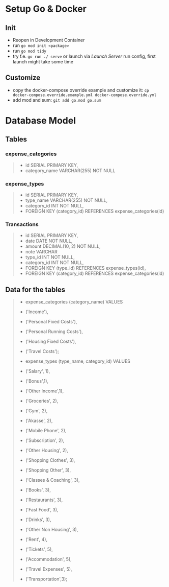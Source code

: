 # Setup Go & Docker
## Init

* Reopen in Development Container
* run `go mod init <package>`
* run `go mod tidy`
* try f.e. `go run ./ serve` or launch via _Launch Server_ run config, first launch might take some time

## Customize
* copy the docker-compose override example and customize it: `cp docker-compose.override.example.yml docker-compose.override.yml`
* add mod and sum: `git add go.mod go.sum`

# Database Model

## Tables

### expense_categories

>
> * id SERIAL PRIMARY KEY,
> * category_name VARCHAR(255) NOT NULL
>

### expense_types

>
> * id SERIAL PRIMARY KEY,
> * type_name VARCHAR(255) NOT NULL,
> * category_id INT NOT NULL,
> * FOREIGN KEY (category_id) REFERENCES expense_categories(id)
>

### Transactions

>
> * id SERIAL PRIMARY KEY,
> * date DATE NOT NULL,
> * amount DECIMAL(10, 2) NOT NULL,
> * note VARCHAR
> * type_id INT NOT NULL,
> * category_id INT NOT NULL,
> * FOREIGN KEY (type_id) REFERENCES expense_types(id),
> * FOREIGN KEY (category_id) REFERENCES expense_categories(id)
>

## Data for the tables

>
> * expense_categories (category_name) VALUES 
> * ('Income'),
> * ('Personal Fixed Costs'),
> * ('Personal Running Costs'),
> * ('Housing Fixed Costs'),
> * ('Travel Costs');
>
> * expense_types (type_name, category_id) VALUES 
> * ('Salary', 1),
> * ('Bonus',1),
> * ('Other Income',1),
> * ('Groceries', 2),
> * ('Gym', 2),
> * ('Akasse', 2),
> * ('Mobile Phone', 2),
> * ('Subscription', 2),
> * ('Other Housing', 2),
> * ('Shopping Clothes', 3),
> * ('Shopping Other', 3),
> * ('Classes & Coaching', 3),
> * ('Books', 3),
> * ('Restaurants', 3),
> * ('Fast Food', 3),
> * ('Drinks', 3),
> * ('Other Non Housing', 3),
> * ('Rent', 4),
> * ('Tickets', 5),
> * ('Accommodation', 5),
> * ('Travel Expenses', 5),
> * ('Transportation',3);
>